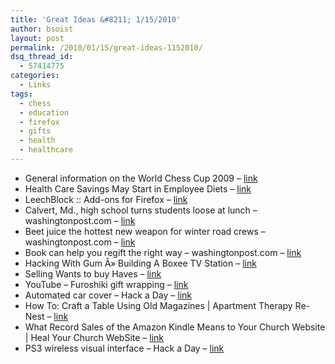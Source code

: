 ```yaml
---
title: 'Great Ideas &#8211; 1/15/2010'
author: bsoist
layout: post
permalink: /2010/01/15/great-ideas-1152010/
dsq_thread_id:
  - 57414775
categories:
  - Links
tags:
  - chess
  - education
  - firefox
  - gifts
  - health
  - healthcare
---
```

  * General information on the World Chess Cup 2009 &#8211; [link][1] 
  * Health Care Savings May Start in Employee Diets &#8211; [link][2] 
  * LeechBlock :: Add-ons for Firefox &#8211; [link][3] 
  * Calvert, Md., high school turns students loose at lunch &#8211; washingtonpost.com &#8211; [link][4] 
  * Beet juice the hottest new weapon for winter road crews &#8211; washingtonpost.com &#8211; [link][5] 
  * Book can help you regift the right way &#8211; washingtonpost.com &#8211; [link][6] 
  * Hacking With Gum Â» Building A Boxee TV Station &#8211; [link][7] 
  * Selling Wants to buy Haves &#8211; [link][8] 
  * YouTube &#8211; Furoshiki gift wrapping &#8211; [link][9] 
  * Automated car cover &#8211; Hack a Day &#8211; [link][10] 
  * How To: Craft a Table Using Old Magazines | Apartment Therapy Re-Nest &#8211; [link][11] 
  * What Record Sales of the Amazon Kindle Means to Your Church Website | Heal Your Church WebSite &#8211; [link][12] 
  * PS3 wireless visual interface &#8211; Hack a Day &#8211; [link][13]

 [1]: http://www.fide.com/component/content/article/1-fide-news/3875-general-information-and-regulations-of-the-world-chess-cup-2009
 [2]: http://www.nytimes.com/2009/11/29/health/policy/29diet.html?ref=todayspaper
 [3]: https://addons.mozilla.org/en-US/firefox/addon/4476
 [4]: http://www.washingtonpost.com/wp-dyn/content/article/2009/11/28/AR2009112802194.html
 [5]: http://www.washingtonpost.com/wp-dyn/content/article/2009/11/28/AR2009112801901.html
 [6]: http://www.washingtonpost.com/wp-dyn/content/article/2009/11/27/AR2009112704043.html
 [7]: http://hackingwithgum.com/2009/06/01/building-a-boxee-tv-station/
 [8]: http://kottke.org/09/12/selling-wants-to-buy-haves
 [9]: http://www.youtube.com/watch?v=Bn6zdyCAwJs&feature=player_embedded
 [10]: http://hackaday.com/2009/12/27/automated-car-cover/
 [11]: http://www.re-nest.com/re-nest/how-to/how-to-craft-a-table-using-old-magazines-060208
 [12]: http://healyourchurchwebsite.com/2009/12/29/what-record-sales-of-the-amazon-kindle-means-to-your-church-website/?utm_source=feedburner&utm_medium=feed&utm_campaign=Feed%3A+HealYourChurchWebSite%2Ffeed+%28Heal+Your+Church+Web+Site%29
 [13]: http://hackaday.com/2009/12/29/ps3-wireless-visual-interface/